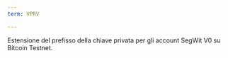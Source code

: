 ```yaml
---
term: VPRV

---
```

Estensione del prefisso della chiave privata per gli account SegWit V0 su Bitcoin Testnet.